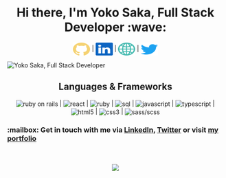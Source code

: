 <h1 align="center"> Hi there, I'm Yoko Saka, Full Stack Developer :wave:</h1>
<p align="center">
<a href="https://github.com/yocosaka" target="blank"><img align="center" src='https://github.com/yocosaka/yocosaka/blob/master/images/github-n.svg' alt='github'  height="30" width="40"></a>  | <a href="https://www.linkedin.com/in/yokosaka/" target="blank"><img align="center" src="https://github.com/yocosaka/yocosaka/blob/master/images/linkedin.svg" alt="LinkedIn @yokosaka" height="30" width="40" /></a> | <a href="https://yocosaka.com/" target="blank"><img align="center" src="https://github.com/yocosaka/yocosaka/blob/master/images/global.svg" alt="yocosaka Portflio" height="30" width="40" /></a> | <a href="https://twitter.com/yocosaka" target="blank"><img align="center" src="https://github.com/yocosaka/yocosaka/blob/master/images/twitter.svg" alt="Twitter @yocosaka" height="30" width="40" /></a>
</p>
<img src="https://github.com/yocosaka/yocosaka/blob/master/images/cover-n.jpg" alt="Yoko Saka, Full Stack Developer">

<h2 align="center">Languages & Frameworks</h2>
<p align="center">
<img align="center" src='https://github.com/yocosaka/yocosaka/blob/master/images/rubyonrails.svg' alt='ruby on rails'  height="30" width="40"> | 
<img align="center" src='https://github.com/yocosaka/yocosaka/blob/master/images/react.svg' alt='react'  height="30" width="40"> | 
<img align="center" src='https://github.com/yocosaka/yocosaka/blob/master/images/ruby.svg' alt='ruby'  height="30" width="40"> | 
<img align="center" src='https://github.com/yocosaka/yocosaka/blob/master/images/sql.svg' alt='sql'  height="30" width="40"> | 
<img align="center" src='https://github.com/yocosaka/yocosaka/blob/master/images/js.svg' alt='javascript'  height="30" width="40"> | 
<img align="center" src='https://github.com/yocosaka/yocosaka/blob/master/images/typeScript.svg' alt='typescript'  height="30" width="40"> | 
<img align="center" src='https://github.com/yocosaka/yocosaka/blob/master/images/html5.svg' alt='html5'  height="30" width="40"> | 
<img align="center" src='https://github.com/yocosaka/yocosaka/blob/master/images/css3.svg' alt='css3'  height="30" width="40"> | 
<img align="center" src='https://github.com/yocosaka/yocosaka/blob/master/images/sass.svg' alt='sass/scss'  height="30" width="40">
</p>
<h3>
:mailbox: Get in touch with me via <a href="https://www.linkedin.com/in/yokosaka/" target="_blank">LinkedIn</a>, <a href="https://twitter.com/yocosaka" target="_blank">Twitter</a> or visit <a href="https://yocosaka.com/" target="_blank">my portfolio</a> 
</h3>
<br>
<p align="center">
<img src="https://github-readme-stats.vercel.app/api?username=yocosaka&count_private=true&show_icons=true&theme=default" align="center">
</p>

<!-- <h2 align="center">Recently Stats</h2>
<img src="https://github-readme-stats.vercel.app/api/top-langs/?username=yocosaka&compact=true"> -->
